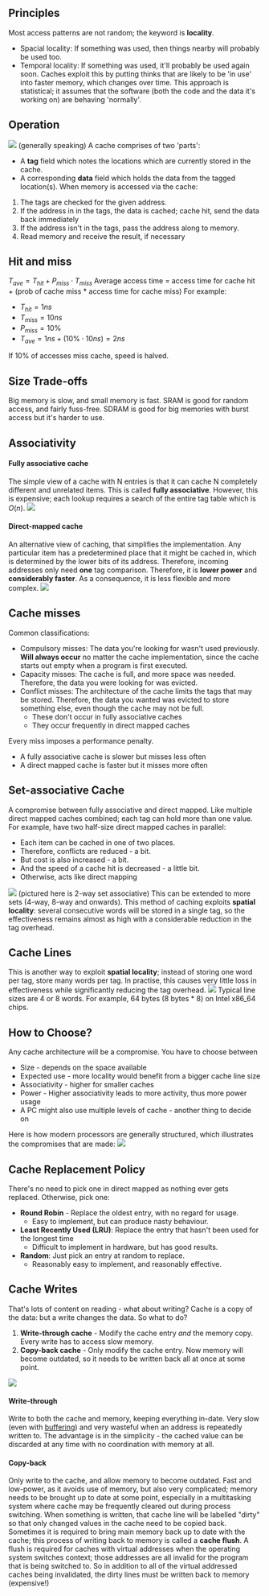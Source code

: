 ## Principles
Most access patterns are not random; the keyword is **locality**.
- Spacial locality: If something was used, then things nearby will probably be used too.
- Temporal locality: If something was used, it'll probably be used again soon.
Caches exploit this by putting thinks that are likely to be 'in use' into faster memory, which changes over time. This approach is statistical; it assumes that the software (both the code and the data it's working on) are behaving 'normally'.

## Operation
![](Pasted%20image%2020230509114703.png)
(generally speaking)
A cache comprises of two 'parts':
- A **tag** field which notes the locations which are currently stored in the cache.
- A corresponding **data** field which holds the data from the tagged location(s).
When memory is accessed via the cache:
1. The tags are checked for the given address.
2. If the address in in the tags, the data is cached; cache hit, send the data back immediately
3. If the address isn't in the tags, pass the address along to memory.
4. Read memory and receive the result, if necessary

## Hit and miss
$T_{ave} = T_{hit} + P_{miss} \cdot T_{miss}$
Average access time = access time for cache hit + (prob of cache miss * access time for cache miss)
For example:
- $T_{hit} = 1ns$
- $T_{miss} = 10ns$
- $P_{miss} = 10\%$
- $T_{ave} = 1ns + (10\% \cdot 10ns) = 2ns$

If 10% of accesses miss cache, speed is halved.

## Size Trade-offs
Big memory is slow, and small memory is fast.
SRAM is good for random access, and fairly fuss-free.
SDRAM is good for big memories with burst access but it's harder to use.

## Associativity
#### Fully associative cache
The simple view of a cache with N entries is that it can cache N completely different and unrelated items. This is called **fully associative**. However, this is expensive; each lookup requires a search of the entire tag table which is $O(n)$.
![](Pasted%20image%2020230509114720.png)

#### Direct-mapped cache
An alternative view of caching, that simplifies the implementation. Any particular item has a predetermined place that it might be cached in, which is determined by the lower bits of its address. Therefore, incoming addresses only need **one** tag comparison. Therefore, it is **lower power** and **considerably faster**. As a consequence, it is less flexible and more complex.
![](Pasted%20image%2020230509114829.png)

## Cache misses
Common classifications:
- Compulsory misses: The data you're looking for wasn't used previously. **Will always occur** no matter the cache implementation, since the cache starts out empty when a program is first executed.
- Capacity misses: The cache is full, and more space was needed. Therefore, the data you were looking for was evicted.
- Conflict misses: The architecture of the cache limits the tags that may be stored. Therefore, the data you wanted was evicted to store something else, even though the cache may not be full.
	- These don't occur in fully associative caches
	- They occur frequently in direct mapped caches

Every miss imposes a performance penalty.
- A fully associative cache is slower but misses less often
- A direct mapped cache is faster but it misses more often

## Set-associative Cache
A compromise between fully associative and direct mapped. Like multiple direct mapped caches combined; each tag can hold more than one value.
For example, have two half-size direct mapped caches in parallel:
- Each item can be cached in one of two places.
- Therefore, conflicts are reduced - a bit.
- But cost is also increased - a bit.
- And the speed of a cache hit is decreased - a little bit.
- Otherwise, acts like direct mapping

![](Pasted%20image%2020230509114914.png)
(pictured here is 2-way set associative)
This can be extended to more sets (4-way, 8-way and onwards).
This method of caching exploits **spatial locality**: several consecutive words will be stored in a single tag, so the effectiveness remains almost as high with a considerable reduction in the tag overhead.

## Cache Lines
This is another way to exploit **spatial locality**; instead of storing one word per tag, store many words per tag. In practise, this causes very little loss in effectiveness while significantly reducing the tag overhead.
![](Pasted%20image%2020230509115012.png)
Typical line sizes are 4 or 8 words. For example, 64 bytes (8 bytes * 8) on Intel x86_64 chips.

## How to Choose?
Any cache architecture will be a compromise. You have to choose between 
- Size - depends on the space available
- Expected use - more locality would benefit from a bigger cache line size
- Associativity - higher for smaller caches
- Power - Higher associativity leads to more activity, thus more power usage
- A PC might also use multiple levels of cache - another thing to decide on

Here is how modern processors are generally structured, which illustrates the compromises that are made:
![](Pasted%20image%2020230509115247.png)

## Cache Replacement Policy
There's no need to pick one in direct mapped as nothing ever gets replaced. Otherwise, pick one:
- **Round Robin** - Replace the oldest entry, with no regard for usage.
	- Easy to implement, but can produce nasty behaviour.
- **Least Recently Used (LRU)**: Replace the entry that hasn't been used for the longest time
	- Difficult to implement in hardware, but has good results.
- **Random**: Just pick an entry at random to replace.
	- Reasonably easy to implement, and reasonably effective.

## Cache Writes
That's lots of content on reading - what about writing? Cache is a copy of the data: but a write changes the data. So what to do?
1. **Write-through cache** - Modify the cache entry *and* the memory copy. Every write has to access slow memory.
2. **Copy-back cache** - Only modify the cache entry. Now memory will become outdated, so it needs to be written back all at once at some point.

![](Pasted%20image%2020230509115423.png)
#### Write-through
Write to both the cache and memory, keeping everything in-date. Very slow (even with [buffering](More%20Caches.md#Write%20buffer)) and very wasteful when an address is repeatedly written to. The advantage is in the simplicity - the cached value can be discarded at any time with no coordination with memory at all.

#### Copy-back
Only write to the cache, and allow memory to become outdated. Fast and low-power, as it avoids use of memory, but also very complicated; memory needs to be brought up to date at some point, especially in a multitasking system where cache may be frequently cleared out during process switching.
When something is written, that cache line will be labelled "dirty" so that only changed values in the cache need to be copied back.
Sometimes it is required to bring main memory back up to date with the cache; this process of writing back to memory is called a **cache flush**. A flush is required for caches with virtual addresses when the operating system switches context; those addresses are all invalid for the program that is being switched to. So in addition to all of the virtual addressed caches being invalidated, the dirty lines must be written back to memory (expensive!)